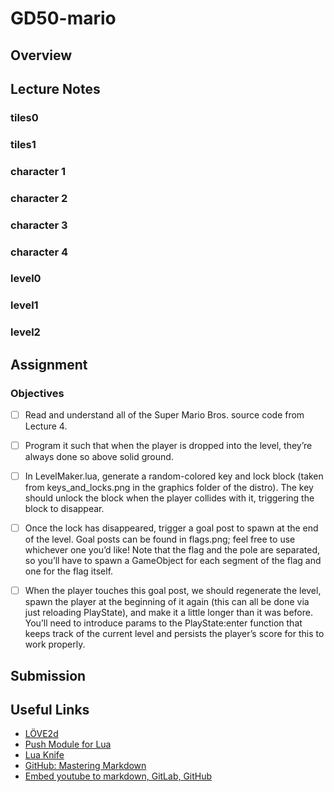 # GD50-mario


## Overview


## Lecture Notes


### tiles0


### tiles1


### character 1


### character 2


### character 3


### character 4


### level0


### level1


### level2



## Assignment
### Objectives
-   [ ] Read and understand all of the Super Mario Bros. source code from Lecture 4.
-   [ ] Program it such that when the player is dropped into the level, they’re always done so above solid ground.
-   [ ] In LevelMaker.lua, generate a random-colored key and lock block (taken from keys_and_locks.png in the graphics folder of the distro). The key should unlock the block when the player collides with it, triggering the block to disappear.
-   [ ] Once the lock has disappeared, trigger a goal post to spawn at the end of the level. Goal posts can be found in flags.png; feel free to use whichever one you’d like! Note that the flag and the pole are separated, so you’ll have to spawn a GameObject for each segment of the flag and one for the flag itself.
-   [ ] When the player touches this goal post, we should regenerate the level, spawn the player at the beginning of it again (this can all be done via just reloading PlayState), and make it a little longer than it was before. You’ll need to introduce params to the PlayState:enter function that keeps track of the current level and persists the player’s score for this to work properly.



## Submission


## Useful Links
-   [LÖVE2d](https://love2d.org/wiki/love)
-   [Push Module for Lua](https://github.com/Ulydev/push)
-   [Lua Knife](https://github.com/airstruck/knife)
-   [GitHub: Mastering Markdown](https://guides.github.com/features/mastering-markdown/)
-   [Embed youtube to markdown, GitLab, GitHub](http://embedyoutube.org/)
